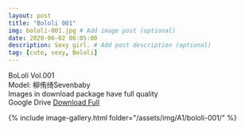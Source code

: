 ```yaml
---
layout: post
title: "Bololi 001"
img: bololi-001.jpg # Add image post (optional)
date: 2020-06-02 06:05:00
description: Sexy girl. # Add post description (optional)
tag: [cute, sexy, Bololi]
---
```

BoLoli Vol.001  
Model: 柳侑绮Sevenbaby     
Images in download package have full quality                    
Google Drive [Download Full](http://gestyy.com/e08oWK)

{% include image-gallery.html folder="/assets/img/A1/bololi-001/" %}
